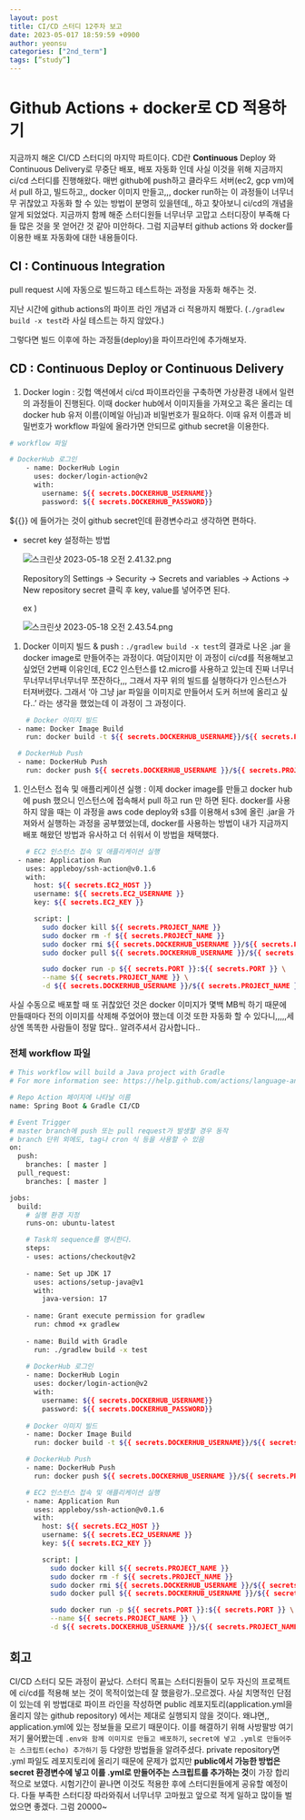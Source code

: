 ```yaml
---
layout: post
title: CI/CD 스터디 12주차 보고
date: 2023-05-017 18:59:59 +0900
author: yeonsu
categories: ["2nd_term"]
tags: [”study”]
---
```


# Github Actions + docker로 CD 적용하기

지금까지 해온 CI/CD 스터디의 마지막 파트이다. CD란 **Continuous** Deploy 와 Continuous Delivery로 무중단 배포, 배포 자동화 인데 사실 이것을 위해 지금까지 ci/cd 스터디를 진행해왔다. 매번 github에 push하고 클라우드 서버(ec2, gcp vm)에서 pull 하고, 빌드하고,, docker 이미지 만들고,,, docker run하는 이 과정들이 너무너무 귀찮았고 자동화 할 수 있는 방법이 분명히 있을텐데,, 하고 찾아보니 ci/cd의 개념을 알게 되었었다. 지금까지 함께 해준 스터디원들 너무너무 고맙고 스터디장이 부족해 다들 많은 것을 못 얻어간 것 같아 미안하다. 그럼 지금부터 github actions 와 docker를 이용한 배포 자동화에 대한 내용들이다.

## CI **: Continuous Integration**

pull request 시에 자동으로 빌드하고 테스트하는 과정을 자동화 해주는 것.

지난 시간에 github actions의 파이프 라인 개념과 ci 적용까지 해봤다. (`./gradlew build -x test`라 사실 테스트는 하지 않았다.)

그렇다면 빌드 이후에 하는 과정들(deploy)을 파이프라인에 추가해보자.

## CD : Continuous Deploy or Continuous Delivery

1. Docker login : 깃헙 액션에서 ci/cd 파이프라인을 구축하면 가상환경 내에서 일련의 과정들이 진행된다. 이때 docker hub에서 이미지들을 가져오고 혹은 올리는 데 docker hub 유저 이름(이메일 아님)과 비밀번호가 필요하다. 이때 유저 이름과 비밀번호가 workflow 파일에 올라가면 안되므로 github secret을 이용한다.

```bash
# workflow 파일

# DockerHub 로그인
    - name: DockerHub Login
      uses: docker/login-action@v2
      with:
        username: ${{ secrets.DOCKERHUB_USERNAME}}
        password: ${{ secrets.DOCKERHUB_PASSWORD}}
```

${{}} 에 들어가는 것이 github secret인데 환경변수라고 생각하면 편하다. 

- secret key 설정하는 방법
    
    ![스크린샷 2023-05-18 오전 2.41.32.png](https://cdn.discordapp.com/attachments/874897301292875836/1108458504324386946/2023-05-18_2.41.32.png)
    
    Repository의 Settings → Security → Secrets and variables → Actions → New repository secret 클릭 후 key, value를 넣어주면 된다.
    
    ex )
    
    ![스크린샷 2023-05-18 오전 2.43.54.png](https://cdn.discordapp.com/attachments/874897301292875836/1108458537627160586/2023-05-18_2.43.54.png)
    
1. Docker 이미지 빌드 & push : `./gradlew build -x test`의 결과로 나온 .jar 을 docker image로 만들어주는 과정이다. 여담이지만 이 과정이 ci/cd를 적용해보고 싶었던 2번째 이유인데, EC2 인스턴스를 t2.micro를 사용하고 있는데 진짜 너무너무너무너무너무너무 쪼잔하다,,, 그래서 자꾸 위의 빌드를 실행하다가 인스턴스가 터져버렸다. 그래서 ‘아 그냥 jar 파일을 이미지로 만들어서 도커 허브에 올리고 싶다..’ 라는 생각을 했었는데 이 과정이 그 과정이다.

```bash
	# Docker 이미지 빌드
  - name: Docker Image Build
    run: docker build -t ${{ secrets.DOCKERHUB_USERNAME}}/${{ secrets.PROJECT_NAME }} .

  # DockerHub Push
  - name: DockerHub Push
    run: docker push ${{ secrets.DOCKERHUB_USERNAME }}/${{ secrets.PROJECT_NAME }}
```

1. 인스턴스 접속 및 애플리케이션 실행 : 이제 docker image를 만들고 docker hub 에 push 했으니 인스턴스에 접속해서 pull 하고 run 만 하면 된다. docker를 사용하지 않을 때는 이 과정을 aws code deploy와 s3를 이용해서 s3에 올린 .jar을 가져와서 실행하는 과정을 공부했었는데, docker를 사용하는 방법이 내가 지금까지 배포 해왔던 방법과 유사하고 더 쉬워서 이 방법을 채택했다.

```bash
	# EC2 인스턴스 접속 및 애플리케이션 실행
  - name: Application Run
    uses: appleboy/ssh-action@v0.1.6
    with:
      host: ${{ secrets.EC2_HOST }}
      username: ${{ secrets.EC2_USERNAME }}
      key: ${{ secrets.EC2_KEY }}

      script: |
        sudo docker kill ${{ secrets.PROJECT_NAME }}
        sudo docker rm -f ${{ secrets.PROJECT_NAME }}
        sudo docker rmi ${{ secrets.DOCKERHUB_USERNAME }}/${{ secrets.PROJECT_NAME }}
        sudo docker pull ${{ secrets.DOCKERHUB_USERNAME }}/${{ secrets.PROJECT_NAME }}

        sudo docker run -p ${{ secrets.PORT }}:${{ secrets.PORT }} \
        --name ${{ secrets.PROJECT_NAME }} \
        -d ${{ secrets.DOCKERHUB_USERNAME }}/${{ secrets.PROJECT_NAME }}
```

사실 수동으로 배포할 때 또 귀찮았던 것은 docker 이미지가 몇백 MB씩 하기 때문에 만들때마다 전의 이미지를 삭제해 주었어야 했는데 이것 또한 자동화 할 수 있다니,,,,,세상엔 똑똑한 사람들이 정말 많다.. 알려주셔서 감사합니다..

### 전체 workflow 파일

```bash
# This workflow will build a Java project with Gradle
# For more information see: https://help.github.com/actions/language-and-framework-guides/building-and-testing-java-with-gradle

# Repo Action 페이지에 나타날 이름 
name: Spring Boot & Gradle CI/CD 

# Event Trigger
# master branch에 push 또는 pull request가 발생할 경우 동작
# branch 단위 외에도, tag나 cron 식 등을 사용할 수 있음 
on:
  push:
    branches: [ master ]
  pull_request:
    branches: [ master ]

jobs:
  build:
    # 실행 환경 지정
    runs-on: ubuntu-latest

    # Task의 sequence를 명시한다.
    steps:
    - uses: actions/checkout@v2
    
    - name: Set up JDK 17
      uses: actions/setup-java@v1
      with:
        java-version: 17
    
    - name: Grant execute permission for gradlew
      run: chmod +x gradlew
    
    - name: Build with Gradle
      run: ./gradlew build -x test
    
    # DockerHub 로그인
    - name: DockerHub Login
      uses: docker/login-action@v2
      with:
        username: ${{ secrets.DOCKERHUB_USERNAME}}
        password: ${{ secrets.DOCKERHUB_PASSWORD}}
        
    # Docker 이미지 빌드
    - name: Docker Image Build
      run: docker build -t ${{ secrets.DOCKERHUB_USERNAME}}/${{ secrets.PROJECT_NAME }} .

    # DockerHub Push
    - name: DockerHub Push
      run: docker push ${{ secrets.DOCKERHUB_USERNAME }}/${{ secrets.PROJECT_NAME }}

    # EC2 인스턴스 접속 및 애플리케이션 실행
    - name: Application Run
      uses: appleboy/ssh-action@v0.1.6
      with:
        host: ${{ secrets.EC2_HOST }}
        username: ${{ secrets.EC2_USERNAME }}
        key: ${{ secrets.EC2_KEY }}

        script: |
          sudo docker kill ${{ secrets.PROJECT_NAME }}
          sudo docker rm -f ${{ secrets.PROJECT_NAME }}
          sudo docker rmi ${{ secrets.DOCKERHUB_USERNAME }}/${{ secrets.PROJECT_NAME }}
          sudo docker pull ${{ secrets.DOCKERHUB_USERNAME }}/${{ secrets.PROJECT_NAME }}

          sudo docker run -p ${{ secrets.PORT }}:${{ secrets.PORT }} \
          --name ${{ secrets.PROJECT_NAME }} \
          -d ${{ secrets.DOCKERHUB_USERNAME }}/${{ secrets.PROJECT_NAME }}
```

## 회고

CI/CD 스터디 모든 과정이 끝났다. 스터디 목표는 스터디원들이 모두 자신의 프로젝트에 ci/cd를 적용해 보는 것이 목적이었는데 잘 했을랑가..모르겠다. 사실 치명적인 단점이 있는데 위 방법대로 파이프 라인을 작성하면 public 레포지토리(application.yml을 올리지 않는 github repository) 에서는 제대로 실행되지 않을 것이다. 왜냐면,, application.yml에 있는 정보들을 모르기 때문이다. 이를 해결하기 위해 사방팔방 여기저기 물어봤는데 `.env와 함께 이미지로 만들고 배포하기`, `secret에 넣고 .yml로 만들어주는 스크립트(echo) 추가하기` 등 다양한 방법들을 알려주셨다. private repository면 .yml 파일도 레포지토리에 올리기 때문에 문제가 없지만 **public에서 가능한 방법은 secret 환경변수에 넣고 이를 .yml로 만들어주는 스크립트를 추가하는 것**이 가장 합리적으로 보였다. 시험기간이 끝나면 이것도 적용한 후에 스터디원들에게 공유할 예정이다. 다들 부족한 스터디장 따라와줘서 너무너무 고마웠고 앞으로 적게 일하고 많이들 벌었으면 좋겠다. 그럼 20000~